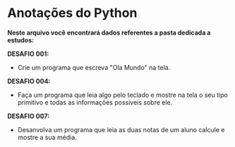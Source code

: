 # Anotações do Python #

**Neste arquivo você encontrará dados referentes a pasta dedicada a estudos:**

**DESAFIO 001:**
   * Crie um programa que escreva "Ola Mundo" na tela.

**DESAFIO 004:**
   * Faça um programa que leia algo pelo teclado e mostre na tela o seu tipo primitivo e todas as informações possiveis sobre ele.

**DESAFIO 007:**
   * Desanvolva um programa que leia as duas notas de um aluno calcule e mostre a sua média.
